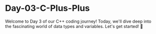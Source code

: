 # Day-03-C-Plus-Plus
Welcome to Day 3 of our C++ coding journey! Today, we'll dive deep into the fascinating world of data types and variables. Let's get started! 🚀
